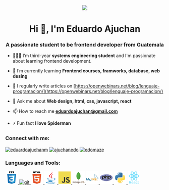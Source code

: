 <div align="center"><img src="https://media.giphy.com/media/v1.Y2lkPTc5MGI3NjExb2pkbWlsaTNlNHJxMWZjMGJpMW5laHo1OTNtd2R4Z291dHh5NWpteiZlcD12MV9pbnRlcm5hbF9naWZfYnlfaWQmY3Q9cw/QShN4g6H3RBWwiEzeN/giphy.gif" width ="150"></div>
<h1 align="center">Hi 👋, I'm Eduardo Ajuchan</h1>
<h3 align="center">A passionate student to be frontend developer from Guatemala</h3>

- 🧑🏻‍🎓 I’m third-year **systems engineering student** and I'm passionate about learning frontend development.

- 🌱 I’m currently learning **Frontend courses, framworks, database, web desing**

- 📝 I regularly write articles on [https://openwebinars.net/blog/lenguaje-programacion/](https://openwebinars.net/blog/lenguaje-programacion/)

- 💬 Ask me about **Web design, html, css, javascript, react**

- 📫 How to reach me **eduardoajuchan@gmail.com**

- ⚡ Fun fact **I love Spiderman**

<h3 align="left">Connect with me:</h3>
<p align="left">
<a href="https://twitter.com/eduardoajuchanm" target="blank"><img align="center" src="https://raw.githubusercontent.com/rahuldkjain/github-profile-readme-generator/master/src/images/icons/Social/twitter.svg" alt="eduardoajuchanm" height="30" width="40" /></a>
<a href="https://linkedin.com/in/ajuchanedo" target="blank"><img align="center" src="https://raw.githubusercontent.com/rahuldkjain/github-profile-readme-generator/master/src/images/icons/Social/linked-in-alt.svg" alt="ajuchanedo" height="30" width="40" /></a>
<a href="https://instagram.com/edoamaze" target="blank"><img align="center" src="https://raw.githubusercontent.com/rahuldkjain/github-profile-readme-generator/master/src/images/icons/Social/instagram.svg" alt="edomaze" height="30" width="40" /></a>
</p>

<h3 align="left">Languages and Tools:</h3>
<p align="left"> <a href="https://www.w3schools.com/css/" target="_blank" rel="noreferrer"> <img src="https://raw.githubusercontent.com/devicons/devicon/master/icons/css3/css3-original-wordmark.svg" alt="css3" width="40" height="40"/> </a> <a href="https://git-scm.com/" target="_blank" rel="noreferrer"> <img src="https://www.vectorlogo.zone/logos/git-scm/git-scm-icon.svg" alt="git" width="40" height="40"/> </a> <a href="https://www.w3.org/html/" target="_blank" rel="noreferrer"> <img src="https://raw.githubusercontent.com/devicons/devicon/master/icons/html5/html5-original-wordmark.svg" alt="html5" width="40" height="40"/> </a> <a href="https://www.java.com" target="_blank" rel="noreferrer"> <img src="https://raw.githubusercontent.com/devicons/devicon/master/icons/java/java-original.svg" alt="java" width="40" height="40"/> </a> <a href="https://developer.mozilla.org/en-US/docs/Web/JavaScript" target="_blank" rel="noreferrer"> <img src="https://raw.githubusercontent.com/devicons/devicon/master/icons/javascript/javascript-original.svg" alt="javascript" width="40" height="40"/> </a> <a href="https://www.mongodb.com/" target="_blank" rel="noreferrer"> <img src="https://raw.githubusercontent.com/devicons/devicon/master/icons/mongodb/mongodb-original-wordmark.svg" alt="mongodb" width="40" height="40"/> </a> <a href="https://www.mysql.com/" target="_blank" rel="noreferrer"> <img src="https://raw.githubusercontent.com/devicons/devicon/master/icons/mysql/mysql-original-wordmark.svg" alt="mysql" width="40" height="40"/> </a> <a href="https://www.php.net" target="_blank" rel="noreferrer"> <img src="https://raw.githubusercontent.com/devicons/devicon/master/icons/php/php-original.svg" alt="php" width="40" height="40"/> </a> <a href="https://www.python.org" target="_blank" rel="noreferrer"> <img src="https://raw.githubusercontent.com/devicons/devicon/master/icons/python/python-original.svg" alt="python" width="40" height="40"/> </a> <a href="https://reactjs.org/" target="_blank" rel="noreferrer"> <img src="https://raw.githubusercontent.com/devicons/devicon/master/icons/react/react-original-wordmark.svg" alt="react" width="40" height="40"/> </a> </p>
